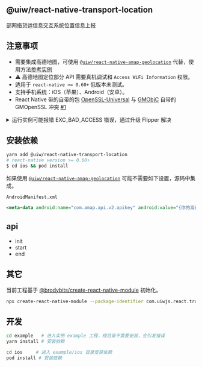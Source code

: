 @uiw/react-native-transport-location
---

部网络货运信息交互系统位置信息上报

## 注意事项

- 需要集成高德地图，可使用 [`@uiw/react-native-amap-geolocation`](http://npmjs.com/@uiw/react-native-amap-geolocation) 代替，使用方法[参考实例](https://github.com/uiwjs/react-native-transport-location/blob/ffcd28c47838e516513a5a0c1fb5cb263be4b753/example/App.js#L19-L40)
- ⚠️ 高德地图定位部分 API 需要真机调试和 `Access WiFi Information` 权限。
- 适用于 `react-native >= 0.60+` 低版本未测试。
- 支持手机系统：iOS（苹果）、Android（安卓）。
- React Native 带的自带的包 [OpenSSL-Universal](https://cocoapods.org/pods/OpenSSL-Universal) 与 [GMObjC](https://cocoapods.org/pods/GMObjC) 自带的 GMOpenSSL 冲突 [#1](https://github.com/uiwjs/react-native-transport-location/issues/4)

</details>

<details>
<summary>运行实例可能报错 EXC_BAD_ACCESS 错误，通过升级 Flipper 解决</summary>

![image](https://user-images.githubusercontent.com/1680273/95947724-d4b0d380-0e21-11eb-838b-b1e4eddb5faf.png)

```bash
# ↓↓↓↓↓↓↓↓↓↓↓↓↓↓解决运行报错问题↓↓↓↓↓↓↓↓↓↓↓↓↓↓↓↓↓
pod 'Flipper', '~> 0.62.0'
# use_flipper!
# post_install do |installer|
#   flipper_post_install(installer)
# end
# ↑↑↑↑↑↑↑↑↑↑↑↑↑↑↑↑↑↑↑↑↑↑↑↑↑↑↑↑↑↑↑↑
```

</details>

## 安装依赖

```bash
yarn add @uiw/react-native-transport-location
# react-native version >= 0.60+
$ cd ios && pod install
```

如果使用 [`@uiw/react-native-amap-geolocation`](http://npmjs.com/@uiw/react-native-amap-geolocation) 可能不需要如下设置，源码中集成。

`AndroidManifest.xml`

```xml
<meta-data android:name="com.amap.api.v2.apikey" android:value="{你的高德key}" />
```

## api

- init
- start
- end

## 其它

当前工程基于 [@brodybits/create-react-native-module](https://github.com/brodybits/create-react-native-module) 初始化。

```bash
npx create-react-native-module --package-identifier com.uiwjs.react.transport.location --object-class-name RNTransportLocation --generate-example TransportLocation --example-react-native-version 0.63.3 --module-name @uiw/react-native-transport-location --github-account uiwjs --author-name "Kenny Wong" --author-email "wowohoo@qq.com"
```

## 开发

```bash
cd example   # 进入实例 example 工程，根目录不需要安装，会引发错误
yarn install # 安装依赖

cd ios     # 进入 example/ios 目录安装依赖
pod install # 安装依赖
```
